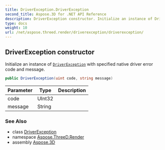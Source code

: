 ```yaml
---
title: DriverException.DriverException
second_title: Aspose.3D for .NET API Reference
description: DriverException constructor. Initialize an instance of DriverException with specified native driver error code and message
type: docs
weight: 10
url: /net/aspose.threed.render/driverexception/driverexception/
---
```

## DriverException constructor

Initialize an instance of [`DriverException`](../) with specified native driver error code and message.

```csharp
public DriverException(uint code, string message)
```

| Parameter | Type | Description |
| --- | --- | --- |
| code | UInt32 |  |
| message | String |  |

### See Also

* class [DriverException](../)
* namespace [Aspose.ThreeD.Render](../../../aspose.threed.render/)
* assembly [Aspose.3D](../../../)


